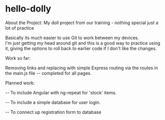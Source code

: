 # hello-dolly
About the Project:
My doll project from our training - nothing special just a lot of practice

Basically its much easier to use Git to work between my devices.  
I'm just getting my head around git and this is a good way to practice using it, giving the options to roll back to earlier code if I don't like the changes.

Work so far:

Removing links and replacing with simple Express routing via the routes in the main.js file -- completed for all pages.

Planned work:

-- To include Angular with ng-repeat for 'stock' items.

-- To include a simple database for user login.

-- To connect up registration form to database


